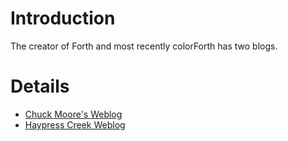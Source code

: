 # Introduction #

The creator of Forth and most recently colorForth has two blogs.

# Details #

  * [Chuck Moore's Weblog](http://www.colorforth.com/blog.htm)
  * [Haypress Creek Weblog](http://www.colorforth.com/haypress.htm)
